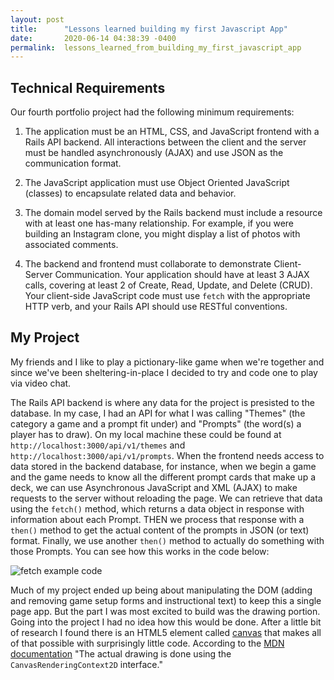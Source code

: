 ```yaml
---
layout: post
title:      "Lessons learned building my first Javascript App"
date:       2020-06-14 04:38:39 -0400
permalink:  lessons_learned_from_building_my_first_javascript_app
---
```



## Technical Requirements

Our fourth portfolio project had the following minimum requirements:

1. The application must be an HTML, CSS, and JavaScript frontend with a Rails API backend. All interactions between the client and the server must be handled asynchronously (AJAX) and use JSON as the communication format.

2. The JavaScript application must use Object Oriented JavaScript (classes) to encapsulate related data and behavior.

3. The domain model served by the Rails backend must include a resource with at least one has-many relationship. For example, if you were building an Instagram clone, you might display a list of photos with associated comments.

4. The backend and frontend must collaborate to demonstrate Client-Server Communication. Your application should have at least 3 AJAX calls, covering at least 2 of Create, Read, Update, and Delete (CRUD). Your client-side JavaScript code must use `fetch` with the appropriate HTTP verb, and your Rails API should use RESTful conventions.

## My Project

My friends and I like to play a pictionary-like game when we're together and since we've been sheltering-in-place I decided to try and code one to play via video chat. 

The Rails API backend is where any data for the project is presisted to the database. In my case, I had an API for what I was calling "Themes" (the category a game and a prompt fit under) and "Prompts" (the word(s) a player has to draw). On my local machine these could be found at `http://localhost:3000/api/v1/themes` and `http://localhost:3000/api/v1/prompts`. When the frontend needs access to data stored in the backend database, for instance, when we begin a game and the game needs to know all the different prompt cards that make up a deck, we can use Asynchronous JavaScript and XML (AJAX) to make requests to the server without reloading the page. We can retrieve that data using the `fetch()` method, which returns a data object in response with information about each Prompt. THEN we process that response with a `then()` method to get the actual content of the prompts in JSON (or text) format. Finally, we use another `then()` method to actually do something with those Prompts. You can see how this works in the code below:

![fetch example code](https://i.imgur.com/ux0SWiZ.png)

Much of my project ended up being about manipulating the DOM (adding and removing game setup forms and instructional text) to keep this a single page app. But the part I was most excited to build was the drawing portion. Going into the project I had no idea how this would be done. After a little bit of research I found there is an HTML5 element called [canvas](https://developer.mozilla.org/en-US/docs/Web/API/Canvas_API) that makes all of that possible with surprisingly little code. According to the [MDN documentation](https://developer.mozilla.org/en-US/docs/Web/API/Canvas_API) "The actual drawing is done using the `CanvasRenderingContext2D` interface."
